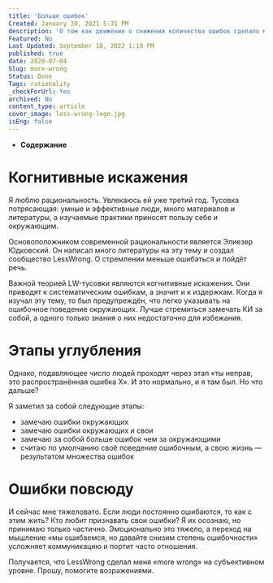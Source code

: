 ```yaml
---
title: 'Больше ошибок'
Created: January 30, 2021 5:31 PM
description: 'О том как движение о снижении количества ошибок сделало меня постоянно ошибающимся'
Featured: No
Last Updated: September 18, 2022 1:19 PM
published: true
date: 2020-07-04
Slug: more-wrong
Status: Done
Tags: rationality
_checkForUrl: Yes
archived: No
content_type: article
cover_image: less-wrong-logo.jpg
isEng: false
---
```


- **Содержание**

# Когнитивные искажения

Я люблю рациональность. Увлекаюсь ей уже третий год. Тусовка потрясающая: умные и эффективные люди, много материалов и литературы, а изучаемые практики приносят пользу себе и окружающим.

Основоположником современной рациональности является Элиезер Юдковский. Он написал много литературы на эту тему и создал сообщество LessWrong. О стремлении меньше ошибаться и пойдёт речь.

Важной теорией LW-тусовки являются когнитивные искажения. Они приводят к систематическим ошибкам, а значит и к издержкам. Когда я изучал эту тему, то был предупреждён, что легко указывать на ошибочное поведение окружающих. Лучше стремиться замечать КИ за собой, а одного только знания о них недостаточно для избежания.

# Этапы углубления

Однако, подавляющее число людей проходят через этап «ты неправ, это распространённая ошибка X». И это нормально, и я там был. Но что дальше?

Я заметил за собой следующие этапы:

- замечаю ошибки окружающих
- замечаю ошибки окружающих и свои
- замечаю за собой больше ошибок чем за окружающими
- считаю по умолчанию своё поведение ошибочным, а свою жизнь — результатом множества ошибок

# Ошибки повсюду

И сейчас мне тяжеловато. Если люди постоянно ошибаются, то как с этим жить? Кто любит признавать свои ошибки? Я их осознаю, но принимаю только частично. Эмоционально это тяжело, а переход на мышление «мы ошибаемся, но давайте снизим степень ошибочности» усложняет коммуникацию и портит часто отношения.

Получается, что LessWrong сделал меня «more wrong» на субъективном уровне. Прошу, помогите возражениями.